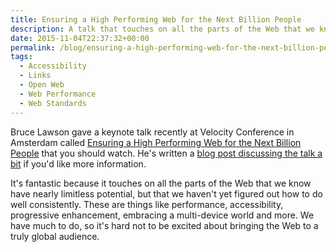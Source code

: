 ```yaml
---
title: Ensuring a High Performing Web for the Next Billion People
description: A talk that touches on all the parts of the Web that we know have nearly limitless potential, but that we haven't yet figured out how to do well consistently.
date: 2015-11-04T22:37:32+00:00
permalink: /blog/ensuring-a-high-performing-web-for-the-next-billion-people/
tags:
  - Accessibility
  - Links
  - Open Web
  - Web Performance
  - Web Standards
---
```


Bruce Lawson gave a keynote talk recently at Velocity Conference in Amsterdam called [Ensuring a High Performing Web for the Next Billion People](https://www.youtube.com/watch?v=f6As5HEkG5E) that you should watch. He's written a [blog post discussing the talk a bit](http://www.brucelawson.co.uk/2015/ensuring-a-high-performing-web-for-the-next-billion-people/) if you'd like more information.

It's fantastic because it touches on all the parts of the Web that we know have nearly limitless potential, but that we haven't yet figured out how to do well consistently. These are things like performance, accessibility, progressive enhancement, embracing a multi-device world and more. We have much to do, so it's hard not to be excited about bringing the Web to a truly global audience.
